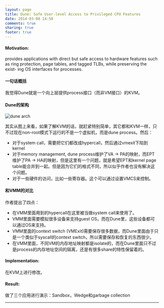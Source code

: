```yaml
---
layout: page
title: Dune: Safe User-level Access to Privileged CPU Features
date: 2014-03-08 14:50
comments: true
sharing: true
footer: true
---
```


#### Motivation:

provides applications with direct but safe access to hardware features such as ring protection, page tables, and tagged TLBs, while preserving the exist- ing OS interfaces for processes.

#### 一句话概括

我觉得Dune就是一个向上层提供process接口（而非VM接口）的KVM。

#### Dune的架构

![dune arch](http://ytliu.info/images/osdi2012belay.png "dune architecture")

其实从图上来看，如果了解KVM的话，就赶紧特别简单，其它都和KVM一样，只不过现在non-root模式下运行的不是一个虚拟机，而是dune process。然后：

* 对于system call，需要把它们都改成hypercall，然后通过vmexit下陷到kernel
* 对于memory management, dune process维护了VA -> PA的映射，而EPT维护了PA -> HA的映射，但是这里有一个问题，就是希望EPT和kernel page table能合并到一起。但是因为它们的格式不同，所以似乎作者也没有解决这个问题。
* 对于一些硬件的访问，比如一些寄存器。这个可以通过设置VMCS来控制。

#### 和VMM的对比

作者提出了四点：
 
* 在VMM里面用到的hypercall在这里被当做system call来使用了。
* VMM里面需要模拟很多设备来支持guest OS，而在Dune里，这些设备都可以通过OS来支持。
* VMM里面的context switch (VMExit)需要保存很多数据，而Dune里面由于只是一个类似于syscall的context switch，所以需要保存和恢复的东西很少。
* 在VMM里面，不同VM的内存地址映射都是isolate的，而在Dune里面只不过是process的内存地址空间的隔离，还是有很多share的特性保留着的。

#### Implementation:

在KVM上进行修改。

#### Result:

做了三个应用进行演示：Sandbox，Wedge和garbage collection


------
